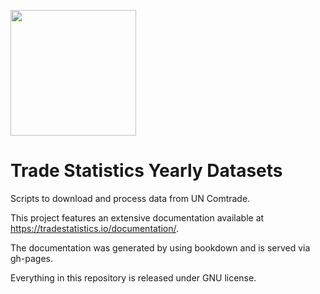 <p>
  <a href="https://www.digitalocean.com/">
    <img src="https://opensource.nyc3.cdn.digitaloceanspaces.com/attribution/assets/PoweredByDO/DO_Powered_by_Badge_blue.svg" width="201px">
  </a>
</p>

Trade Statistics Yearly Datasets
================

Scripts to download and process data from UN Comtrade.

This project features an extensive documentation available at https://tradestatistics.io/documentation/.

The documentation was generated by using bookdown and is served via gh-pages.

Everything in this repository is released under GNU license.
